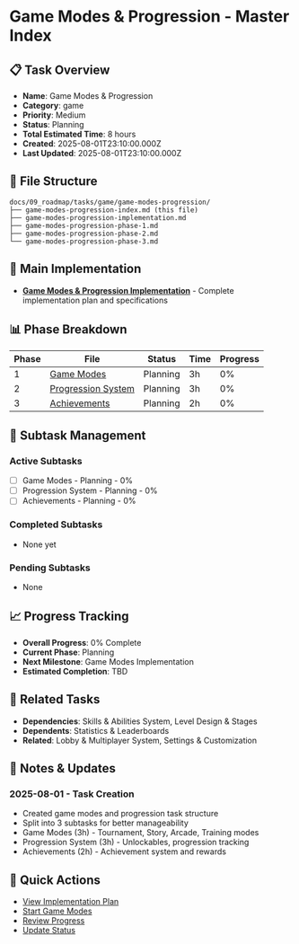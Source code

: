# Game Modes & Progression - Master Index

## 📋 Task Overview
- **Name**: Game Modes & Progression
- **Category**: game
- **Priority**: Medium
- **Status**: Planning
- **Total Estimated Time**: 8 hours
- **Created**: 2025-08-01T23:10:00.000Z
- **Last Updated**: 2025-08-01T23:10:00.000Z

## 📁 File Structure
```
docs/09_roadmap/tasks/game/game-modes-progression/
├── game-modes-progression-index.md (this file)
├── game-modes-progression-implementation.md
├── game-modes-progression-phase-1.md
├── game-modes-progression-phase-2.md
└── game-modes-progression-phase-3.md
```

## 🎯 Main Implementation
- **[Game Modes & Progression Implementation](./game-modes-progression-implementation.md)** - Complete implementation plan and specifications

## 📊 Phase Breakdown
| Phase | File | Status | Time | Progress |
|-------|------|--------|------|----------|
| 1 | [Game Modes](./game-modes-progression-phase-1.md) | Planning | 3h | 0% |
| 2 | [Progression System](./game-modes-progression-phase-2.md) | Planning | 3h | 0% |
| 3 | [Achievements](./game-modes-progression-phase-3.md) | Planning | 2h | 0% |

## 🔄 Subtask Management
### Active Subtasks
- [ ] Game Modes - Planning - 0%
- [ ] Progression System - Planning - 0%
- [ ] Achievements - Planning - 0%

### Completed Subtasks
- None yet

### Pending Subtasks
- None

## 📈 Progress Tracking
- **Overall Progress**: 0% Complete
- **Current Phase**: Planning
- **Next Milestone**: Game Modes Implementation
- **Estimated Completion**: TBD

## 🔗 Related Tasks
- **Dependencies**: Skills & Abilities System, Level Design & Stages
- **Dependents**: Statistics & Leaderboards
- **Related**: Lobby & Multiplayer System, Settings & Customization

## 📝 Notes & Updates
### 2025-08-01 - Task Creation
- Created game modes and progression task structure
- Split into 3 subtasks for better manageability
- Game Modes (3h) - Tournament, Story, Arcade, Training modes
- Progression System (3h) - Unlockables, progression tracking
- Achievements (2h) - Achievement system and rewards

## 🚀 Quick Actions
- [View Implementation Plan](./game-modes-progression-implementation.md)
- [Start Game Modes](./game-modes-progression-phase-1.md)
- [Review Progress](#progress-tracking)
- [Update Status](#notes--updates) 